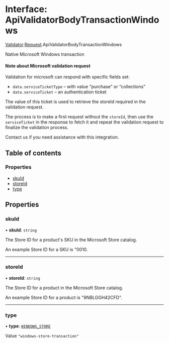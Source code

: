 # Interface: ApiValidatorBodyTransactionWindows

[Validator](../modules/CdvPurchase.Validator.md).[Request](../modules/CdvPurchase.Validator.Request.md).ApiValidatorBodyTransactionWindows

Native Microsoft Windows transaction

<h4>Note about Microsoft validation request</h4>

Validation for microsoft can respond with specific fields set:

- `data.serviceTicketType` – with value “purchase” or “collections”
- `data.serviceTicket` – an authentication ticket

The value of this ticket is used to retrieve the storeId required in the validation request.

The process is to make a first request without the `storeId`, then use the `serviceTicket` in the
response to fetch it and repeat the validation request to finalize the validation process.

Contact us if you need assistance with this integration.

## Table of contents

### Properties

- [skuId](CdvPurchase.Validator.Request.ApiValidatorBodyTransactionWindows.md#skuid)
- [storeId](CdvPurchase.Validator.Request.ApiValidatorBodyTransactionWindows.md#storeid)
- [type](CdvPurchase.Validator.Request.ApiValidatorBodyTransactionWindows.md#type)

## Properties

### skuId

• **skuId**: `string`

The Store ID for a product's SKU in the Microsoft Store catalog.

An example Store ID for a SKU is "0010.

___

### storeId

• **storeId**: `string`

The Store ID for a product in the Microsoft Store catalog.

An example Store ID for a product is "9NBLGGH42CFD".

___

### type

• **type**: [`WINDOWS_STORE`](../enums/CdvPurchase.Platform.md#windows_store)

Value `"windows-store-transaction"`
